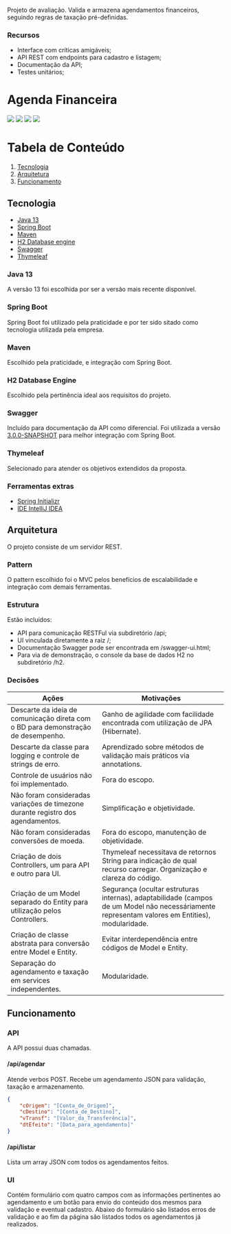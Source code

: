 Projeto de avaliação. Valida e armazena agendamentos financeiros, seguindo regras de taxação pré-definidas.

### Recursos

- Interface com críticas amigáveis;
- API REST com endpoints para cadastro e listagem;
- Documentação da API;
- Testes unitários;

# Agenda Financeira

![](https://img.shields.io/github/stars/dpf-denilson/AgendaFinanceira.svg) ![](https://img.shields.io/github/forks/dpf-denilson/AgendaFinanceira.svg) ![](https://img.shields.io/github/last-commit/dpf-denilson/AgendaFinanceira.svg) ![](https://img.shields.io/github/issues/dpf-denilson/AgendaFinanceira.svg)

# Tabela de Conteúdo

 1. [Tecnologia](#tecnologia)
 2. [Arquitetura](#arquitetura)
 3. [Funcionamento](#funcionamento)

## Tecnologia
- [Java 13](https://www.oracle.com/technetwork/java/javase/downloads/index.html)
- [Spring Boot](https://spring.io/projects/spring-boot)
- [Maven](https://maven.apache.org/)
- [H2 Database engine](https://www.h2database.com/)
- [Swagger](https://swagger.io/)
- [Thymeleaf](https://www.thymeleaf.org/)

### Java 13
A versão 13 foi escolhida por ser a versão mais recente disponível.
### Spring Boot
Spring Boot foi utilizado pela praticidade e por ter sido sitado como tecnologia utilizada pela empresa.
### Maven
Escolhido pela praticidade, e integração com Spring Boot.
### H2 Database Engine
Escolhido pela pertinência ideal aos requisitos do projeto.
### Swagger
Incluído para documentação da API como diferencial.
Foi utilizada a versão [3.0.0-SNAPSHOT](http://oss.jfrog.org/artifactory/oss-snapshot-local/) para melhor integração com Spring Boot.
### Thymeleaf
Selecionado para atender os objetivos extendidos da proposta.
### Ferramentas extras
- [Spring Initializr](https://start.spring.io/)
- [IDE IntelliJ IDEA](https://www.jetbrains.com/idea/)

## Arquitetura

O projeto consiste de um servidor REST.

### Pattern

O pattern escolhido foi o MVC pelos benefícios de escalabilidade e integração com demais ferramentas. 

### Estrutura

Estão incluídos:
 - API para comunicação RESTFul via subdiretório /api;
 - UI vinculada diretamente a raiz /;
 - Documentação Swagger pode ser encontrada em /swagger-ui.html;
 - Para via de demonstração, o console da base de dados H2 no subdiretório /h2.

### Decisões
| Ações | Motivações |
| --- | --- |
| Descarte da ideia de comunicação direta com o BD para demonstração de desempenho. | Ganho de agilidade com facilidade encontrada com utilização de JPA (Hibernate). |
| Descarte da classe para logging e controle de strings de erro. | Aprendizado sobre métodos de validação mais práticos via annotations. |
| Controle de usuários não foi implementado. | Fora do escopo. |
| Não foram consideradas variações de timezone durante registro dos agendamentos. | Simplificação e objetividade. |
| Não foram consideradas conversões de moeda. | Fora do escopo, manutenção de objetividade. |
| Criação de dois Controllers, um para API e outro para UI. | Thymeleaf necessitava de retornos String para indicação de qual recurso carregar. Organização e clareza do código. |
| Criação de um Model separado do Entity para utilização pelos Controllers. | Segurança (ocultar estruturas internas), adaptabilidade (campos de um Model não necessáriamente representam valores em Entities), modularidade. |
| Criação de classe abstrata para conversão entre Model e Entity. | Evitar interdependência entre códigos de Model e Entity.|
| Separação do agendamento e taxação em services independentes. | Modularidade. |

## Funcionamento

### API 
A API possui duas chamadas.

#### /api/agendar
Atende verbos POST. Recebe um agendamento JSON para validação, taxação e armazenamento.
```JSON
{
	"cOrigem": "[Conta_de_Origem]",
	"cDestino": "[Conta_de_Destino]",
	"vTransf": "[Valor_da_Transferência]",
	"dtEfeito": "[Data_para_agendamento]"
}
```
#### /api/listar
Lista um array JSON com todos os agendamentos feitos.

### UI
Contém formulário com quatro campos com as informações pertinentes ao agendamento e um botão para envio do conteúdo dos mesmos para validação e eventual cadastro.
Abaixo do formulário são listados erros de validação e ao fim da página são listados todos os agendamentos já realizados.